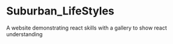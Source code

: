 # Suburban_LifeStyles
A website demonstrating react skills with a gallery to show react understanding
